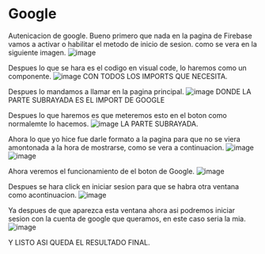 # Google
Autenicacion de google.
Bueno primero que nada en la pagina de Firebase vamos a activar o habilitar el metodo de inicio de sesion. como se vera en la siguiente imagen.
![image](https://github.com/JessiM10/Google/assets/153146480/846bae4a-bba6-4a25-9677-6ea5ff0c3395)

Despues lo que se hara es el codigo en visual code, lo haremos como un componente.
![image](https://github.com/JessiM10/Google/assets/153146480/de6c248a-2256-4bd5-91c4-ad8c41e940d2)
CON TODOS LOS IMPORTS QUE NECESITA.

Despues lo mandamos a llamar en la pagina principal.
![image](https://github.com/JessiM10/Google/assets/153146480/47496565-4bf4-448a-a0c0-1051e95470fa)
DONDE LA PARTE SUBRAYADA ES EL IMPORT DE GOOGLE

Despues lo que haremos es que meteremos esto en el boton como normalemte lo hacemos.
![image](https://github.com/JessiM10/Google/assets/153146480/bb73b129-0308-4055-989b-46aa51efef1a)
LA PARTE SUBRAYADA.

Ahora lo que yo hice fue darle formato a la pagina para que no se viera amontonada a la hora de mostrarse, como se vera a continuacion.
![image](https://github.com/JessiM10/Google/assets/153146480/3c51c028-79be-4ff4-9849-2089ce6f880b)
![image](https://github.com/JessiM10/Google/assets/153146480/8f954082-1380-4d48-b0da-34b83a937bb3)

Ahora veremos el funcionamiento de el boton de Google.
![image](https://github.com/JessiM10/Google/assets/153146480/ecfe34e4-3682-4191-92c2-b3a1f88e738d)

Despues se hara click en iniciar sesion para que se habra otra ventana como acontinuacion.
![image](https://github.com/JessiM10/Google/assets/153146480/99d8c112-88d9-4dae-8059-35a7a837a0d8)

Ya despues de que aparezca esta ventana ahora asi podremos iniciar sesion con la cuenta de google que queramos, en este caso seria la mia.
![image](https://github.com/JessiM10/Google/assets/153146480/7f11edb1-5bf6-4004-8d90-3efb50b4bcb2)

Y LISTO ASI QUEDA EL RESULTADO FINAL.









